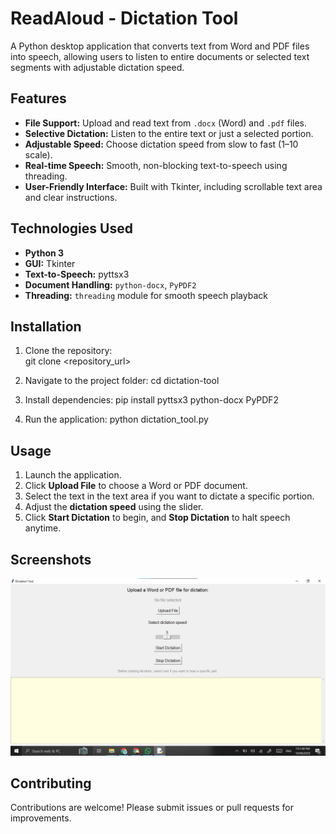 # ReadAloud - Dictation Tool

A Python desktop application that converts text from Word and PDF files into speech, allowing users to listen to entire documents or selected text segments with adjustable dictation speed.

## Features

- **File Support:** Upload and read text from `.docx` (Word) and `.pdf` files.
- **Selective Dictation:** Listen to the entire text or just a selected portion.
- **Adjustable Speed:** Choose dictation speed from slow to fast (1–10 scale).
- **Real-time Speech:** Smooth, non-blocking text-to-speech using threading.
- **User-Friendly Interface:** Built with Tkinter, including scrollable text area and clear instructions.

## Technologies Used

- **Python 3**
- **GUI:** Tkinter
- **Text-to-Speech:** pyttsx3
- **Document Handling:** `python-docx`, `PyPDF2`
- **Threading:** `threading` module for smooth speech playback
  
## Installation

1. Clone the repository:  
   git clone <repository_url>

2. Navigate to the project folder:
   cd dictation-tool
3. Install dependencies:
   pip install pyttsx3 python-docx PyPDF2
4. Run the application:
   python dictation_tool.py
   
## Usage

1. Launch the application.
2. Click **Upload File** to choose a Word or PDF document.
3. Select the text in the text area if you want to dictate a specific portion.
4. Adjust the **dictation speed** using the slider.
5. Click **Start Dictation** to begin, and **Stop Dictation** to halt speech anytime.

## Screenshots

![Upload File](img.jpg)

## Contributing

Contributions are welcome! Please submit issues or pull requests for improvements.
